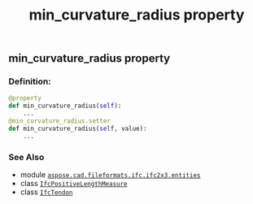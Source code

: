 ﻿---
title: min_curvature_radius property
second_title: Aspose.CAD for Python via .NET API References
description: 
type: docs
weight: 110
url: /python-net/aspose.cad.fileformats.ifc.ifc2x3.entities/ifctendon/min_curvature_radius/
is_root: false
---

## min_curvature_radius property

### Definition:
```python
@property
def min_curvature_radius(self):
    ...
@min_curvature_radius.setter
def min_curvature_radius(self, value):
    ...
```

### See Also
* module [`aspose.cad.fileformats.ifc.ifc2x3.entities`](../../)
* class [`IfcPositiveLengthMeasure`](/cad/python-net/aspose.cad.fileformats.ifc.ifc2x3.types/ifcpositivelengthmeasure)
* class [`IfcTendon`](/cad/python-net/aspose.cad.fileformats.ifc.ifc2x3.entities/ifctendon)
